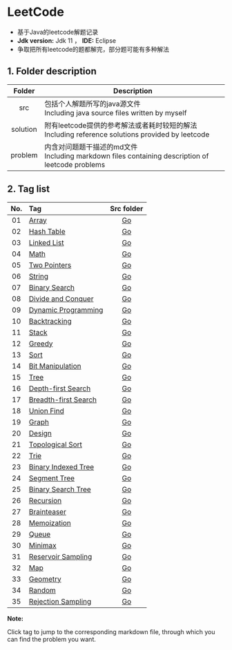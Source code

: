 # LeetCode

* 基于Java的leetcode解题记录
* **Jdk version:** Jdk 11  ，  **IDE:** Eclipse
* 争取把所有leetcode的题都解完，部分题可能有多种解法

## 1. Folder description  

| Folder |	Description |
| :--: | ---- |
| src |	包括个人解题所写的java源文件  <br>Including java source files written by myself |
| solution | 附有leetcode提供的参考解法或者耗时较短的解法  <br>Including reference solutions provided by leetcode |
| problem | 内含对问题题干描述的md文件  <br>Including markdown files containing description of leetcode problems |


## 2. Tag list  

| No. | Tag | Src folder |
| :----: | :---- | :----: |
| 01 | [Array](https://github.com/Apollo4634/LeetCode/blob/master/src/array/array.md) | [Go](https://github.com/Apollo4634/LeetCode/tree/master/src/array) |
| 02 | [Hash Table](https://github.com/Apollo4634/LeetCode/blob/master/src/hash_table/hash_table.md) | [Go](https://github.com/Apollo4634/LeetCode/tree/master/src/hash_table) |
| 03 | [Linked List](https://github.com/Apollo4634/LeetCode/blob/master/src/linked_list/linked_list.md) | [Go](https://github.com/Apollo4634/LeetCode/tree/master/src/linked_list) |
| 04 | [Math](https://github.com/Apollo4634/LeetCode/blob/master/src/math/math.md) | [Go](https://github.com/Apollo4634/LeetCode/tree/master/src/math)|
| 05 | [Two Pointers](https://github.com/Apollo4634/LeetCode/blob/master/src/two_pointers/two_pointers.md) |[Go](https://github.com/Apollo4634/LeetCode/tree/master/src/two_pointers)|
| 06 | [String](https://github.com/Apollo4634/LeetCode/blob/master/src/string/string.md) |[Go](https://github.com/Apollo4634/LeetCode/tree/master/src/string)|
| 07 | [Binary Search](https://github.com/Apollo4634/LeetCode/blob/master/src/binary_search/binary_search.md) |[Go](https://github.com/Apollo4634/LeetCode/tree/master/src/binary_search)|
| 08 | [Divide and Conquer](https://github.com/Apollo4634/LeetCode/blob/master/src/divide_and_conquer/divide_and_conquer.md) |[Go](https://github.com/Apollo4634/LeetCode/tree/master/src/divide_and_conquer)|
| 09 | [Dynamic Programming](https://github.com/Apollo4634/LeetCode/blob/master/src/dynamic_programming/dynamic_programming.md) |[Go](https://github.com/Apollo4634/LeetCode/tree/master/src/dynamic_programming)|
| 10 | [Backtracking](https://github.com/Apollo4634/LeetCode/blob/master/src/backtracking/backtracking.md) |[Go](https://github.com/Apollo4634/LeetCode/tree/master/src/backtracking)|
| 11 | [Stack](https://github.com/Apollo4634/LeetCode/blob/master/src/stack/stack.md) |[Go](https://github.com/Apollo4634/LeetCode/tree/master/src/stack)|
| 12 | [Greedy](https://github.com/Apollo4634/LeetCode/blob/master/src/greedy/greedy.md) |[Go](https://github.com/Apollo4634/LeetCode/tree/master/src/greedy)|
| 13 | [Sort](https://github.com/Apollo4634/LeetCode/blob/master/src/sort/sort.md) |[Go](https://github.com/Apollo4634/LeetCode/tree/master/src/sort)|
| 14 | [Bit Manipulation](https://github.com/Apollo4634/LeetCode/blob/master/src/bit_manipulation/bit_manipulation.md) |[Go](https://github.com/Apollo4634/LeetCode/tree/master/src/bit_manipulation)|
| 15 | [Tree](https://github.com/Apollo4634/LeetCode/blob/master/src/tree/tree.md) |[Go](https://github.com/Apollo4634/LeetCode/tree/master/src/tree)|
| 16 | [Depth-first Search](https://github.com/Apollo4634/LeetCode/blob/master/src/depth_first_search/depth_first_search.md) |[Go](https://github.com/Apollo4634/LeetCode/tree/master/src/depth_first_search)|
| 17 | [Breadth-first Search](https://github.com/Apollo4634/LeetCode/blob/master/src/breadth_first_search/breadth_first_search.md) |[Go](https://github.com/Apollo4634/LeetCode/tree/master/src/breadth_first_search)|
| 18 | [Union Find](https://github.com/Apollo4634/LeetCode/blob/master/src/union_find/union_find.md) |[Go](https://github.com/Apollo4634/LeetCode/tree/master/src/union_find)|
| 19 | [Graph](https://github.com/Apollo4634/LeetCode/blob/master/src/graph/graph.md) |[Go](https://github.com/Apollo4634/LeetCode/tree/master/src/graph)|
| 20 | [Design](https://github.com/Apollo4634/LeetCode/blob/master/src/design/design.md) |[Go](https://github.com/Apollo4634/LeetCode/tree/master/src/design)|
| 21 | [Topological Sort](https://github.com/Apollo4634/LeetCode/blob/master/src/topological_sort/topological_sort.md) |[Go](https://github.com/Apollo4634/LeetCode/tree/master/src/topological_sort)|
| 22 | [Trie](https://github.com/Apollo4634/LeetCode/blob/master/src/trie/trie.md) |[Go](https://github.com/Apollo4634/LeetCode/tree/master/src/trie)|
| 23 | [Binary Indexed Tree](https://github.com/Apollo4634/LeetCode/blob/master/src/binary_indexed_tree/binary_indexed_tree.md) |[Go](https://github.com/Apollo4634/LeetCode/tree/master/src/binary_indexed_tree)|
| 24 | [Segment Tree](https://github.com/Apollo4634/LeetCode/blob/master/src/segment_tree/segment_tree.md) |[Go](https://github.com/Apollo4634/LeetCode/tree/master/src/segment_tree)|
| 25 | [Binary Search Tree](https://github.com/Apollo4634/LeetCode/blob/master/src/binary_search_tree/binary_search_tree.md) |[Go](https://github.com/Apollo4634/LeetCode/tree/master/src/binary_search_tree)|
| 26 | [Recursion](https://github.com/Apollo4634/LeetCode/blob/master/src/recursion/recursion.md) |[Go](https://github.com/Apollo4634/LeetCode/tree/master/src/recursion)|
| 27 | [Brainteaser](https://github.com/Apollo4634/LeetCode/blob/master/src/brainteaser) |[Go](https://github.com/Apollo4634/LeetCode/tree/master/src/brainteaser)|
| 28 | [Memoization](https://github.com/Apollo4634/LeetCode/blob/master/src/memoization/memoization.md) |[Go](https://github.com/Apollo4634/LeetCode/tree/master/src/memoization)|
| 29 | [Queue](https://github.com/Apollo4634/LeetCode/blob/master/src/queue/queue.md) |[Go](https://github.com/Apollo4634/LeetCode/tree/master/src/queue)|
| 30 | [Minimax](https://github.com/Apollo4634/LeetCode/blob/master/src/minimax/minimax.md) |[Go](https://github.com/Apollo4634/LeetCode/tree/master/src/minimax)|
| 31 | [Reservoir Sampling](https://github.com/Apollo4634/LeetCode/blob/master/src/reservoir_sampling.md) |[Go](https://github.com/Apollo4634/LeetCode/tree/master/src/reservoir_sampling)|
| 32 | [Map](https://github.com/Apollo4634/LeetCode/blob/master/src/map/map.md) |[Go](https://github.com/Apollo4634/LeetCode/tree/master/src/map)|
| 33 | [Geometry](https://github.com/Apollo4634/LeetCode/blob/master/src/geometry/geometry.md) |[Go](https://github.com/Apollo4634/LeetCode/tree/master/src/geometry)|
| 34 | [Random](https://github.com/Apollo4634/LeetCode/blob/master/src/random/random.md) |[Go](https://github.com/Apollo4634/LeetCode/tree/master/src/random)|
| 35 | [Rejection Sampling](https://github.com/Apollo4634/LeetCode/blob/master/src/rejection_sampling/rejection_sampling.md) |[Go](https://github.com/Apollo4634/LeetCode/tree/master/src/rejection_sampling)|

**Note:**  

Click tag to jump to the corresponding markdown file, through which you can find the problem you want.